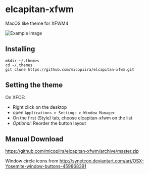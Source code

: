 # elcapitan-xfwm

MacOS like theme for XFWM4

![Example image](https://i.imgur.com/650MN5U.png)

## Installing

    mkdir ~/.themes
    cd ~/.themes
    git clone https://github.com/micopiira/elcapitan-xfwm.git
    
## Setting the theme

On XFCE:

- Right click on the desktop
- open `Applications > Settings > Window Manager`
- On the first (Style) tab, choose elcapitan-xfwm on the list
- *Optional*: Reorder the button layout 

## Manual Download

https://github.com/micopiira/elcapitan-xfwm/archive/master.zip

Window circle icons from http://synetcon.deviantart.com/art/OSX-Yosemite-window-buttons-459868391
